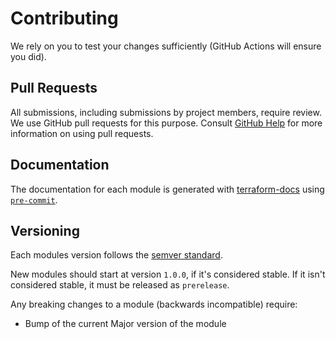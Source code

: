 # Contributing

We rely on you to test your changes sufficiently (GitHub Actions will ensure you did).

## Pull Requests

All submissions, including submissions by project members, require review. We use GitHub pull requests for this purpose. Consult [GitHub Help](https://help.github.com/articles/about-pull-requests/) for more information on using pull requests.

## Documentation

The documentation for each module is generated with [terraform-docs](https://terraform-docs.io) using [`pre-commit`](https://terraform-docs.io/how-to/pre-commit-hooks).

## Versioning

Each modules version follows the [semver standard](https://semver.org/).

New modules should start at version `1.0.0`, if it's considered stable. If it isn't considered stable, it must be released as `prerelease`.

Any breaking changes to a module (backwards incompatible) require:

* Bump of the current Major version of the module
